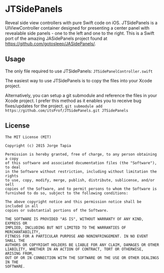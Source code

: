 # JTSidePanels
Reveal side view controllers with pure Swift code on iOS. JTSidePanels is a UIViewController container designed for presenting a center panel with revealable side panels - one to the left and one to the right. This is a Swift port of the amazing JASidePanels project found at https://github.com/gotosleep/JASidePanels/.

Usage
---

The only file required to use JTSidePanels: ` JTSidePanelController.swift `

The easiest way to use JTSidePanels is to copy the files into your Xcode project.

Alternatively, you can setup a git submodule and reference the files in your Xcode project. I prefer this method as it enables you to receive bug fixes/updates for the project.
` git submodule add https://github.com/itsProf/JTSidePanels.git JTSidePanels `

License
---

``` 
The MIT License (MIT)

Copyright (c) 2015 Jorge Tapia

Permission is hereby granted, free of charge, to any person obtaining a copy
of this software and associated documentation files (the "Software"), to deal
in the Software without restriction, including without limitation the rights
to use, copy, modify, merge, publish, distribute, sublicense, and/or sell
copies of the Software, and to permit persons to whom the Software is
furnished to do so, subject to the following conditions:

The above copyright notice and this permission notice shall be included in all
copies or substantial portions of the Software.

THE SOFTWARE IS PROVIDED "AS IS", WITHOUT WARRANTY OF ANY KIND, EXPRESS OR
IMPLIED, INCLUDING BUT NOT LIMITED TO THE WARRANTIES OF MERCHANTABILITY,
FITNESS FOR A PARTICULAR PURPOSE AND NONINFRINGEMENT. IN NO EVENT SHALL THE
AUTHORS OR COPYRIGHT HOLDERS BE LIABLE FOR ANY CLAIM, DAMAGES OR OTHER
LIABILITY, WHETHER IN AN ACTION OF CONTRACT, TORT OR OTHERWISE, ARISING FROM,
OUT OF OR IN CONNECTION WITH THE SOFTWARE OR THE USE OR OTHER DEALINGS IN THE
SOFTWARE.
```
